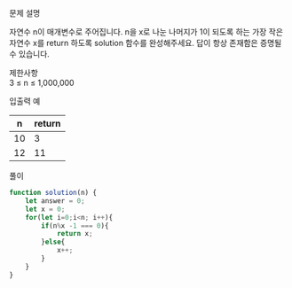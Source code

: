 문제 설명   

자연수 n이 매개변수로 주어집니다. n을 x로 나눈 나머지가 1이 되도록 하는 가장 작은 자연수 x를 return 하도록 solution 함수를 완성해주세요. 답이 항상 존재함은 증명될 수 있습니다.

제한사항   
3 ≤ n ≤ 1,000,000

입출력 예

| n | return |
| -- | ----- |
| 10 |	3 |
| 12	| 11 |



풀이

```javascript
function solution(n) {
    let answer = 0;
    let x = 0;
    for(let i=0;i<n; i++){
        if(n%x -1 === 0){
            return x;
        }else{
            x++;
        }
    }
}
```
